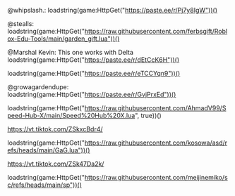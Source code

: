 @whipslash.: loadstring(game:HttpGet("https://paste.ee/r/Pj7y8IgW"))()

@stealls: loadstring(game:HttpGet("https://raw.githubusercontent.com/ferbsgift/Roblox-Edu-Tools/main/garden_gift.lua"))()

@Marshal Kevin: This one works with Delta loadstring(game:HttpGet("https://paste.ee/r/dEtCcK6H"))()

loadstring(game:HttpGet("https://paste.ee/r/eTCCYqn9"))()

@growagardendupe: loadstring(game:HttpGet("https://paste.ee/r/GvjPrxEd"))()

loadstring(game:HttpGet("https://raw.githubusercontent.com/AhmadV99/Speed-Hub-X/main/Speed%20Hub%20X.lua", true))()

https://vt.tiktok.com/ZSkxcBdr4/

loadstring(game:HttpGet("https://raw.githubusercontent.com/kosowa/asd/refs/heads/main/GaG.lua"))()

https://vt.tiktok.com/ZSk47Da2k/


loadstring(game:HttpGet("https://raw.githubusercontent.com/meijinemiko/sc/refs/heads/main/sp"))()
